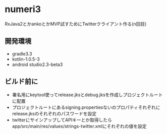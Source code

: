 # numeri3
RxJava2とかankoとかMVP試すためにTwitterクライアント作る(n回目)

## 開発環境
* gradle3.3
* kotlin-1.0.5-3
* android studio2.3-beta3

## ビルド前に
* 署名用にkeytool使ってrelease.jksとdebug.jksを作成しプロジェクトルートに配置
* プロジェクトルートにあるsigning.propertiesないのプロパティそれぞれにrelease.jksのそれぞれのパスワードを設定
* twitterにサインアップしてAPIキーとか取得したらapp/src/main/res/values/strings-twitter.xmlにそれぞれの値を設定
